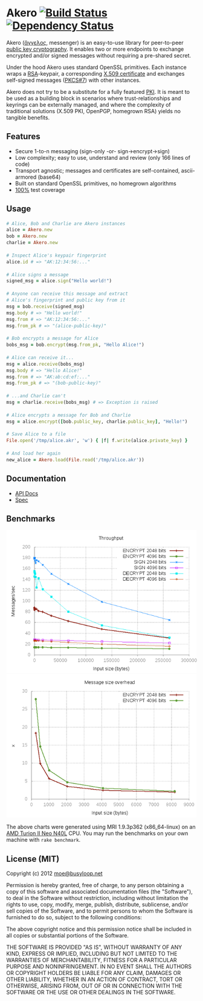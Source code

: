 # Akero [![Build Status](https://travis-ci.org/busyloop/akero.png?branch=master)](https://travis-ci.org/busyloop/akero) [![Dependency Status](https://gemnasium.com/busyloop/akero.png)](https://gemnasium.com/busyloop/akero)

Akero ([ἄγγελος](http://en.wiktionary.org/wiki/%F0%90%80%80%F0%90%80%90%F0%90%80%AB), messenger) is an easy-to-use library for peer-to-peer [public key cryptography](http://en.wikipedia.org/wiki/Public-key_cryptography). It enables two or more endpoints to exchange encrypted and/or signed messages without requiring a pre-shared secret.

Under the hood Akero uses standard OpenSSL primitives. Each instance wraps a [RSA](http://en.wikipedia.org/wiki/RSA)-keypair, a corresponding [X.509 certificate](http://en.wikipedia.org/wiki/X.509) and exchanges self-signed messages ([PKCS#7](https://tools.ietf.org/html/rfc2315)) with other instances.

Akero does not try to be a substitute for a fully featured [PKI](http://en.wikipedia.org/wiki/Public_key_infrastructure). It is meant to be used as a building block in scenarios where trust-relationships and keyrings can be externally managed, and where the complexity of traditional solutions (X.509 PKI, OpenPGP, homegrown RSA) yields no tangible benefits.

## Features

* Secure 1-to-n messaging (sign-only -or- sign->encrypt->sign)
* Low complexity; easy to use, understand and review (only 166 lines of code)
* Transport agnostic; messages and certificates are self-contained, ascii-armored (base64)
* Built on standard OpenSSL primitives, no homegrown algorithms
* [100%](https://busyloop.net/oss/akero/coverage/) test coverage


## Usage

```ruby
# Alice, Bob and Charlie are Akero instances
alice = Akero.new
bob = Akero.new
charlie = Akero.new

# Inspect Alice's keypair fingerprint
alice.id # => "AK:12:34:56:..."

# Alice signs a message
signed_msg = alice.sign("Hello world!")

# Anyone can receive this message and extract
# Alice's fingerprint and public key from it
msg = bob.receive(signed_msg)
msg.body # => "Hello world!"
msg.from # => "AK:12:34:56:..."
msg.from_pk # => "(alice-public-key)"

# Bob encrypts a message for Alice
bobs_msg = bob.encrypt(msg.from_pk, "Hello Alice!")
 
# Alice can receive it...
msg = alice.receive(bobs_msg)
msg.body # => "Hello Alice!"
msg.from # => "AK:ab:cd:ef:..."
msg.from_pk # => "(bob-public-key)"

# ...and Charlie can't
msg = charlie.receive(bobs_msg) # => Exception is raised

# Alice encrypts a message for Bob and Charlie
msg = alice.encrypt([bob.public_key, charlie.public_key], "Hello!")

# Save Alice to a file
File.open('/tmp/alice.akr', 'w') { |f| f.write(alice.private_key) }

# And load her again
new_alice = Akero.load(File.read('/tmp/alice.akr'))

```

## Documentation

* [API Docs](http://rubydoc.info/gems/akero/Akero)
* [Spec](https://github.com/busyloop/akero/blob/master/spec/akero_spec.rb)

## Benchmarks

![Throughput](http://github.com/busyloop/akero/raw/master/benchmark/bm_rate.png)
![Message size](http://github.com/busyloop/akero/raw/master/benchmark/bm_size.png)

The above charts were generated using MRI 1.9.3p362 (x86_64-linux) on an [AMD Turion II Neo N40L](http://www.cpubenchmark.net/cpu.php?cpu=AMD+Turion+II+Neo+N40L+Dual-Core) CPU.
You may run the benchmarks on your own machine with `rake benchmark`.

## License (MIT)

Copyright (c) 2012 moe@busyloop.net

Permission is hereby granted, free of charge, to any person obtaining
a copy of this software and associated documentation files (the
"Software"), to deal in the Software without restriction, including
without limitation the rights to use, copy, modify, merge, publish,
distribute, sublicense, and/or sell copies of the Software, and to
permit persons to whom the Software is furnished to do so, subject to
the following conditions:

The above copyright notice and this permission notice shall be
included in all copies or substantial portions of the Software.

THE SOFTWARE IS PROVIDED "AS IS", WITHOUT WARRANTY OF ANY KIND,
EXPRESS OR IMPLIED, INCLUDING BUT NOT LIMITED TO THE WARRANTIES OF
MERCHANTABILITY, FITNESS FOR A PARTICULAR PURPOSE AND
NONINFRINGEMENT. IN NO EVENT SHALL THE AUTHORS OR COPYRIGHT HOLDERS BE
LIABLE FOR ANY CLAIM, DAMAGES OR OTHER LIABILITY, WHETHER IN AN ACTION
OF CONTRACT, TORT OR OTHERWISE, ARISING FROM, OUT OF OR IN CONNECTION
WITH THE SOFTWARE OR THE USE OR OTHER DEALINGS IN THE SOFTWARE.

